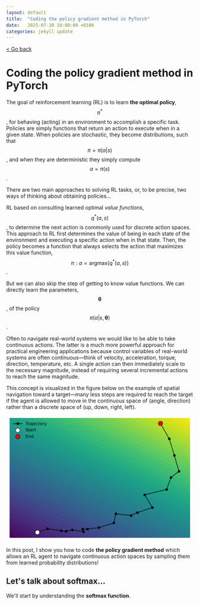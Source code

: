 ```yaml
---
layout: default
title:  "Coding the policy gradient method in PyTorch"
date:   2025-07-30 10:00:00 +0100
categories: jekyll update
---
```


<script type="text/javascript" async="" src="https://cdnjs.cloudflare.com/ajax/libs/mathjax/2.7.4/MathJax.js?config=TeX-MML-AM_CHTML">
</script>

<p>
   <a href="/kamilazdybal.github.io/#blog">
      < Go back
  </a>
</p>

# Coding the policy gradient method in PyTorch

The goal of reinforcement learning (RL) is to learn **the optimal policy**, 
<span class="math display">$$ \pi^* $$</span>, for behaving (acting) in an environment to accomplish a specific task.
Policies are simply functions that return an action to execute when in a given state. When policies are stochastic, 
they become distributions, such that <span class="math display">$$ \pi = \pi(a | s) $$</span>, and 
when they are deterministic they simply compute <span class="math display">$$ a = \pi(s) $$</span>.

There are two main approaches to solving RL tasks, or, to be precise, two ways of thinking about obtaining policies...

RL based on consulting learned optimal *value functions*, <span class="math display">$$ q^*(a, s) $$</span>, 
to determine the next action is commonly used for discrete action spaces. 
This approach to RL first determines the value of being in each state of the environment and executing 
a specific action when in that state. Then, the policy becomes a function that always selects the action 
that maximizes this value function, <span class="math display">$$ \pi: a = \text{argmax}(q^*(a, s)) $$</span>.

But we can also skip the step of getting to know value functions. We can directly learn the parameters, 
<span class="math display">$$ \pmb{\theta} $$</span>, 
of the policy <span class="math display">$$ \pi(a | s, \pmb{\theta}) $$</span>.

Often to navigate real-world systems we would like to be able to take continuous actions.
The latter is a much more powerful approach for practical engineering applications because control variables 
of real-world systems are often continuous—think of velocity, acceleration, torque, direction, temperature, etc.
A single action can then immediately scale to the necessary magnitude, 
instead of requiring several incremental actions to reach the same magnitude.

This concept is visualized in the figure below on the example of spatial navigation 
toward a target—many less steps are required to reach the target if the agent is allowed 
to move in the continuous space of (angle, direction) rather than a discrete space of (up, down, right, left).

<p align="center">
  <img src="https://github.com/kamilazdybal/kamilazdybal.github.io/raw/main/_posts/continuous-action-space.png" width="500">
</p>

In this post, I show you how to code **the policy gradient method** which allows an RL agent to navigate
continuous action spaces by sampling them from learned probability distributions!

## Let's talk about softmax...

We'll start by understanding the **softmax function**.




